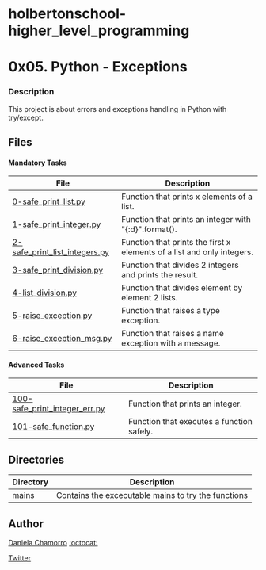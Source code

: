 # holbertonschool-higher_level_programming

# 0x05. Python - Exceptions
### Description
This project is about errors and exceptions handling in Python with try/except. 

## Files
#### Mandatory Tasks

| File | Description |
| ------ | ------ |
| [0-safe_print_list.py](0-safe_print_list.py) | Function that prints x elements of a list. |
| [1-safe_print_integer.py](1-safe_print_integer.py) | Function that prints an integer with "{:d}".format(). |
| [2-safe_print_list_integers.py](2-safe_print_list_integers.py) | Function that prints the first x elements of a list and only integers. |
| [3-safe_print_division.py](3-safe_print_division.py) | Function that divides 2 integers and prints the result. |
| [4-list_division.py](4-list_division.py) | Function that divides element by element 2 lists. |
| [5-raise_exception.py](5-raise_exception.py) | Function that raises a type exception. |
| [6-raise_exception_msg.py](6-raise_exception_msg.py) | Function that raises a name exception with a message. |

#### Advanced Tasks
| File | Description |
| ------ | ------ |
| [100-safe_print_integer_err.py](100-safe_print_integer_err.py) | Function that prints an integer. |
| [101-safe_function.py](101-safe_function.py) | Function that executes a function safely.  |

## Directories
| Directory | Description |
| ------ | ------ |
| mains | Contains the excecutable mains to try the functions |

## Author

[Daniela Chamorro](https://www.linkedin.com/in/daniela-alexandra-chamorro-guerrero-666805a1/) [:octocat:](https://github.com/dalexach)

[Twitter](https://twitter.com/dalexach)
